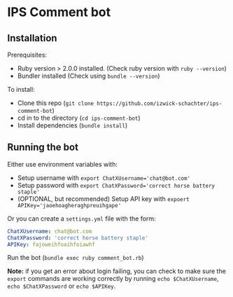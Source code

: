 # IPS Comment bot

## Installation

Prerequisites:

- Ruby version > 2.0.0 installed. (Check ruby version with `ruby --version`)
- Bundler installed (Check using `bundle --version`)

To install:

- Clone this repo (`git clone https://github.com/izwick-schachter/ips-comment-bot`)
- cd in to the directory (`cd ips-comment-bot`)
- Install dependencies (`bundle install`)

## Running the bot

Either use environment variables with:

- Setup username with `export ChatXUsername='chat@bot.com'`
- Setup password with `export ChatXPassword='correct horse battery staple'`
- (OPTIONAL, but recommended) Setup API key with `expoert APIKey='jaoehoagheraghpreuihgape'`

Or you can create a `settings.yml` file with the form:

```yaml
ChatXUsername: chat@bot.com
ChatXPassword: 'correct horse battery staple'
APIKey: fajoweihfoaihfoiawhf
```

Run the bot (`bundle exec ruby comment_bot.rb`)

**Note:** if you get an error about login failing, you can check to make sure the `export` commands are working correctly by running `echo $ChatXUsername`, `echo $ChatXPassword` or `echo $APIKey`.

